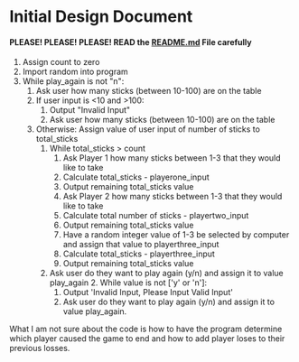 # Initial Design Document
#### PLEASE! PLEASE! PLEASE! READ the [README.md](README.md) File carefully
1. Assign count to zero
2. Import random into program
3. While play_again is not "n":
   1. Ask user how many sticks (between 10-100) are on the table
   2. If user input is <10 and >100:
      1. Output "Invalid Input"
      2. Ask user how many sticks (between 10-100) are on the table
   3. Otherwise: Assign value of user input of number of sticks to total_sticks
      1. While total_sticks > count
         1. Ask Player 1 how many sticks between 1-3 that they would like to take
         2. Calculate total_sticks - playerone_input
         3. Output remaining total_sticks value
         4. Ask Player 2 how many sticks between 1-3 that they would like to take
         5. Calculate total number of sticks - playertwo_input
         6. Output remaining total_sticks value
         7. Have a random integer value of 1-3 be selected by computer and assign that value to playerthree_input
         8. Calculate total_sticks - playerthree_input
         9. Output remaining total_sticks value
      2. Ask user do they want to play again (y/n) and assign it to value play_again 2. While value is not ['y' or 'n']:
         1. Output 'Invalid Input, Please Input Valid Input'
         2. Ask user do they want to play again (y/n) and assign it to value play_again.
      
What I am not sure about the code is how to have the program determine which player caused the game to end and how to add player loses to their previous losses.